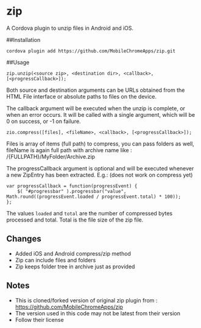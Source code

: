 zip
===================

A Cordova plugin to unzip files in Android and iOS.

##Installation

    cordova plugin add https://github.com/MobileChromeApps/zip.git

##Usage

    zip.unzip(<source zip>, <destination dir>, <callback>, [<progressCallback>]);

Both source and destination arguments can be URLs obtained from the HTML File
interface or absolute paths to files on the device.

The callback argument will be executed when the unzip is complete, or when an
error occurs. It will be called with a single argument, which will be 0 on
success, or -1 on failure.

    zio.compress([files], <fileName>, <callback>, [<progressCallback>]);

Files is array of items (full path) to compress, you can pass folders as well, fileName is again full path with archive name like : /{FULLPATH}/MyFolder/Archive.zip

The progressCallback argument is optional and will be executed whenever a new ZipEntry
has been extracted. E.g.: (does not work on compress yet)

    var progressCallback = function(progressEvent) {
        $( "#progressbar" ).progressbar("value", Math.round((progressEvent.loaded / progressEvent.total) * 100));
    };

The values `loaded` and `total` are the number of compressed bytes processed and total. Total is the
file size of the zip file.

## Changes

* Added iOS and Android compress/zip method
* Zip can include files and folders
* Zip keeps folder tree in archive just as provided

## Notes

* This is cloned/forked version of original zip plugin from  : https://github.com/MobileChromeApps/zip
* The version used in this code may not be latest from their version
* Follow their license